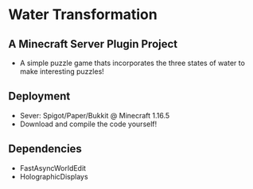 # Water Transformation
## A Minecraft Server Plugin Project
 - A simple puzzle game thats incorporates the three states of water to make interesting puzzles!

## Deployment
 - Sever: Spigot/Paper/Bukkit @ Minecraft 1.16.5
 - Download and compile the code yourself!
    
## Dependencies
 - FastAsyncWorldEdit
 - HolographicDisplays
